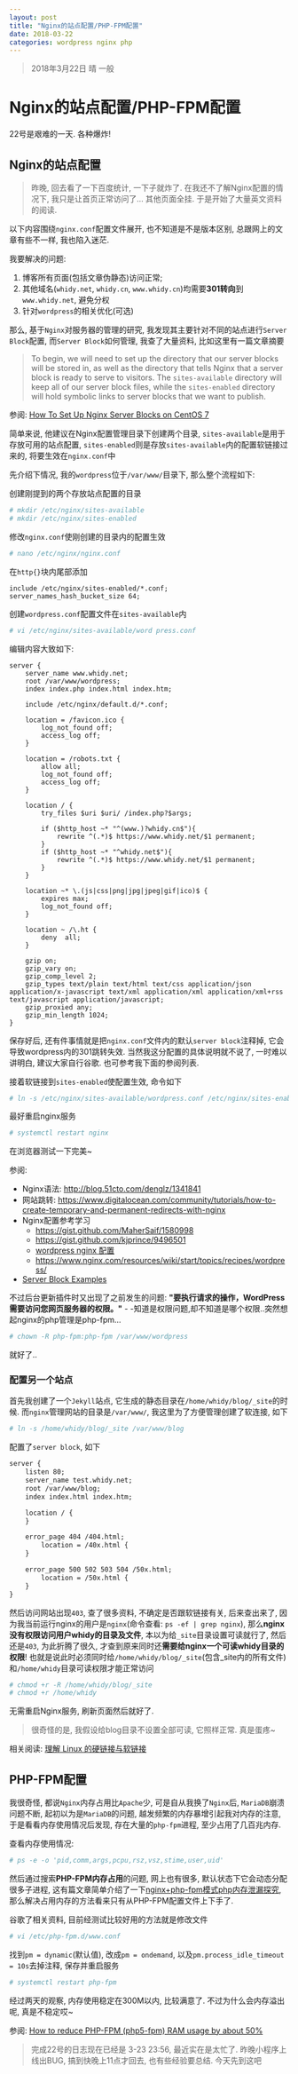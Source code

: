 ```yaml
---
layout: post
title: "Nginx的站点配置/PHP-FPM配置"
date: 2018-03-22
categories: wordpress nginx php
---
```

> 2018年3月22日 晴 一般

# Nginx的站点配置/PHP-FPM配置

22号是艰难的一天. 各种爆炸!

## Nginx的站点配置

> 昨晚, 回去看了一下百度统计, 一下子就炸了. 在我还不了解Nginx配置的情况下, 我只是让首页正常访问了... 其他页面全挂. 于是开始了大量英文资料的阅读.

以下内容围绕`nginx.conf`配置文件展开, 也不知道是不是版本区别, 总跟网上的文章有些不一样, 我也陷入迷茫.

我要解决的问题:

1. 博客所有页面(包括文章伪静态)访问正常;
1. 其他域名(`whidy.net`, `whidy.cn`, `www.whidy.cn`)均需要**301转向**到`www.whidy.net`, 避免分权
1. 针对`wordpress`的相关优化(可选)

那么, 基于`Nginx`对服务器的管理的研究, 我发现其主要针对不同的站点进行`Server Block`配置, 而`Server Block`如何管理, 我查了大量资料, 比如这里有一篇文章摘要

> To begin, we will need to set up the directory that our server blocks will be stored in, as well as the directory that tells Nginx that a server block is ready to serve to visitors. The `sites-available` directory will keep all of our server block files, while the `sites-enabled` directory will hold symbolic links to server blocks that we want to publish. 

参阅: [How To Set Up Nginx Server Blocks on CentOS 7](https://www.digitalocean.com/community/tutorials/how-to-set-up-nginx-server-blocks-on-centos-7)

简单来说, 他建议在Nginx配置管理目录下创建两个目录, `sites-available`是用于存放可用的站点配置, `sites-enabled`则是存放`sites-available`内的配置软链接过来的, 将要生效在`nginx.conf`中

先介绍下情况, 我的`wordpress`位于`/var/www/`目录下, 那么整个流程如下:

创建刚提到的两个存放站点配置的目录

```bash
# mkdir /etc/nginx/sites-available
# mkdir /etc/nginx/sites-enabled
```

修改`nginx.conf`使刚创建的目录内的配置生效

```bash
# nano /etc/nginx/nginx.conf
```

在`http{}`块内尾部添加

```text
include /etc/nginx/sites-enabled/*.conf;
server_names_hash_bucket_size 64;
```

创建``wordpress.conf``配置文件在`sites-available`内

```bash
# vi /etc/nginx/sites-available/word press.conf
```

编辑内容大致如下:

```text
server {
    server_name www.whidy.net;
    root /var/www/wordpress;
    index index.php index.html index.htm;

    include /etc/nginx/default.d/*.conf;

    location = /favicon.ico {
        log_not_found off;
        access_log off;
    }

    location = /robots.txt {
        allow all;
        log_not_found off;
        access_log off;
    }

    location / {
        try_files $uri $uri/ /index.php?$args;

        if ($http_host ~* "^(www.)?whidy.cn$"){
            rewrite ^(.*)$ https://www.whidy.net/$1 permanent;
        }
        if ($http_host ~* "^whidy.net$"){
            rewrite ^(.*)$ https://www.whidy.net/$1 permanent;
        }
    }

    location ~* \.(js|css|png|jpg|jpeg|gif|ico)$ {
        expires max;
        log_not_found off;
    }

    location ~ /\.ht {
        deny  all;
    }

    gzip on;
    gzip_vary on;
    gzip_comp_level 2;
    gzip_types text/plain text/html text/css application/json application/x-javascript text/xml application/xml application/xml+rss text/javascript application/javascript;
    gzip_proxied any;
    gzip_min_length 1024;
}
```

保存好后, 还有件事情就是把`nginx.conf`文件内的默认`server block`注释掉, 它会导致wordpress内的301跳转失效. 当然我这分配置的具体说明就不说了, 一时难以讲明白, 建议大家自行谷歌. 也可参考我下面的参阅列表.

接着软链接到`sites-enabled`使配置生效, 命令如下

```bash
# ln -s /etc/nginx/sites-available/wordpress.conf /etc/nginx/sites-enabled/wordpress.conf
```

最好重启nginx服务

```bash
# systemctl restart nginx
```

在浏览器测试一下完美~

参阅:

* Nginx语法: <http://blog.51cto.com/denglz/1341841>
* 网站跳转: <https://www.digitalocean.com/community/tutorials/how-to-create-temporary-and-permanent-redirects-with-nginx>
* Nginx配置参考学习
    * <https://gist.github.com/MaherSaif/1580998>
    * <https://gist.github.com/kjprince/9496501>
    * [wordpress nginx 配置](https://codex.wordpress.org/Nginx)
    * <https://www.nginx.com/resources/wiki/start/topics/recipes/wordpress/>
* [Server Block Examples](https://www.nginx.com/resources/wiki/start/topics/examples/server_blocks/)

不过后台更新插件时又出现了之前发生的问题: **"要执行请求的操作，WordPress需要访问您网页服务器的权限。"** - -知道是权限问题,却不知道是哪个权限..突然想起nginx的php管理是php-fpm...

```bash
# chown -R php-fpm:php-fpm /var/www/wordpress
```

就好了..

### 配置另一个站点

首先我创建了一个`Jekyll`站点, 它生成的静态目录在`/home/whidy/blog/_site`的时候. 而`nginx`管理网站的目录是`/var/www/`, 我这里为了方便管理创建了软连接, 如下

```bash
# ln -s /home/whidy/blog/_site /var/www/blog
```

配置了`server block`, 如下

```txt
server {
    listen 80;
    server_name test.whidy.net;
    root /var/www/blog;
    index index.html index.htm;

    location / {
    }

    error_page 404 /404.html;
        location = /40x.html {
    }

    error_page 500 502 503 504 /50x.html;
        location = /50x.html {
    }
}
```

然后访问网站出现`403`, 查了很多资料, 不确定是否跟软链接有关, 后来查出来了, 因为我当前运行nginx的用户是`nginx`(命令查看: `ps -ef | grep nginx`), 那么**nginx没有权限访问用户whidy的目录及文件**, 本以为给`_site`目录设置可读就行了, 然后还是`403`, 为此折腾了很久, 才查到原来同时还**需要给nginx一个可读whidy目录的权限**! 也就是说此时必须同时给`/home/whidy/blog/_site`(包含_site内的所有文件)和`/home/whidy`目录可读权限才能正常访问

```bash
# chmod +r -R /home/whidy/blog/_site
# chmod +r /home/whidy
```

无需重启Nginx服务, 刷新页面然后就好了.

> 很奇怪的是, 我假设给blog目录不设置全部可读, 它照样正常. 真是蛋疼~

相关阅读: [理解 Linux 的硬链接与软链接](https://www.ibm.com/developerworks/cn/linux/l-cn-hardandsymb-links/index.html)

## PHP-FPM配置

我很奇怪, 都说`Nginx`内存占用比`Apache`少, 可是自从我换了`Nginx`后, `MariaDB`崩溃问题不断, 起初以为是`MariaDB`的问题, 越发频繁的内存暴增引起我对内存的注意, 于是看看内存使用情况后发现, 存在大量的`php-fpm`进程, 至少占用了几百兆内存.

查看内存使用情况:

```bash
# ps -e -o 'pid,comm,args,pcpu,rsz,vsz,stime,user,uid'
```

然后通过搜索**PHP-FPM内存占用**的问题, 网上也有很多, 默认状态下它会动态分配很多子进程, 这有篇文章简单介绍了一下[nginx+php-fpm模式php内存泄漏探究](https://www.jianshu.com/p/9450ab506446), 那么解决占用内存的方法看来只有从PHP-FPM配置文件上下手了.

谷歌了相关资料, 目前经测试比较好用的方法就是修改文件

```bash
# vi /etc/php-fpm.d/www.conf
```

找到`pm = dynamic`(默认值), 改成`pm = ondemand`, 以及`pm.process_idle_timeout = 10s`去掉注释, 保存并重启服务

```bash
# systemctl restart php-fpm
```

经过两天的观察, 内存使用稳定在300M以内, 比较满意了. 不过为什么会内存溢出呢, 真是不稳定哎~

参阅: [How to reduce PHP-FPM (php5-fpm) RAM usage by about 50%](http://linuxbsdos.com/2015/02/17/how-to-reduce-php-fpm-php5-fpm-ram-usage-by-about-50/)

> 完成22号的日志现在已经是 3-23 23:56, 最近实在是太忙了. 昨晚小程序上线出BUG, 搞到快晚上11点才回去, 也有些经验要总结. 今天先到这吧